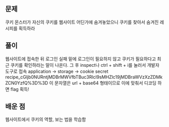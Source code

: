 ## 문제
쿠키 몬스터가 자신의 쿠키를 웹사이트 어딘가에 숨겨놓았으니 쿠키를 찾아서 숨겨진 레시피를 획득하라

## 풀이
웹사이트에 접속한 뒤 로그인 실패 
밑에 로그인이 필요하지 않고 쿠키가 필요하다고 최근 쿠키를 확인하라는 말이 나온다.
그 후 inspect나 ctrl + shift + i를 눌러서 개발자 도구로 접속
application -> storage -> cookie
secret recipe_cGljb0NURntjMDBrMWVfbTBuc3Rlcl9sMHZlc19jMDBraWVzXzZDMkZCN0YzfQ%3D%3D
이 문자열은 url + base64 형태이므로 이에 맞춰서 디코딩 하면 flag 획득!

## 배운 점
웹사이트에서 쿠키의 역할, 보는 법을 학습함
